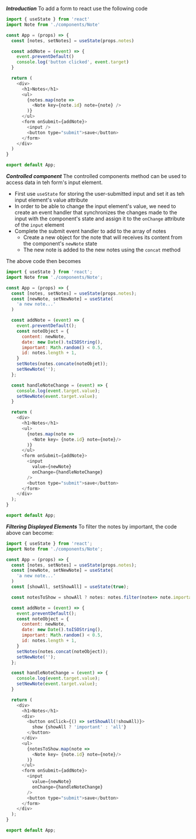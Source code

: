 ***Introduction***
To add a form to react use the following code

```js
import { useState } from 'react'
import Note from './components/Note'

const App = (props) => {
  const [notes, setNotes] = useState(props.notes)

  const addNote = (event) => {
    event.preventDefault()
    console.log('button clicked', event.target)
  }

  return (
    <div>
      <h1>Notes</h1>
      <ul>
        {notes.map(note => 
          <Note key={note.id} note={note} />
        )}
      </ul>
      <form onSubmit={addNote}>
        <input />
        <button type="submit">save</button>
      </form>   
    </div>
  )
}

export default App;
```

***Controlled component***
The controlled components method can be used to access data in teh form's input element.
  - First use `useState` for storing the user-submitted input and set it as teh input element's value attribute
  - In order to be able to change the input element's value, we need to create an event handler that synchronizes the changes made to the input with the component's state and assign it to the `onChange` attribute of the `input` element
  - Complete the submit event handler to add to the array of notes
    - Create a new object for the note that will receives its content from the component's `newNote` state
    - The new note is added to the new notes using the `concat` method

The above code then becomes

```js
import { useState } from 'react';
import Note from './components/Note';

const App = (props) => {
  const [notes, setNotes] = useState(props.notes);
  const [newNote, setNewNote] = useState(
    'a new note...'
  )

  const addNote = (event) => {
    event.preventDefault();
    const noteObject = {
      content: newNote,
      date: new Date().toISOString(),
      important: Math.random() < 0.5,
      id: notes.length + 1,
    }
    setNotes(notes.concate(noteObjet));
    setNewNote('');
  };

  const handleNoteChange = (event) => {
    console.log(event.target.value);
    setNewNote(event.target.value);
  }

  return (
    <div>
      <h1>Notes</h1>
      <ul>
        {notes.map(note =>
          <Note key= {note.id} note={note}/>
        )}
      </ul>
      <form onSubmit={addNote}>
        <input 
          value={newNote}
          onChange={handleNoteChange}
        />
        <button type="submit">save</button>
      </form>
    </div>
  );
}

export default App;
```

***Filtering Displayed Elements***
To filter the notes by important, the code above can become:

```js
import { useState } from 'react';
import Note from './components/Note';

const App = (props) => {
  const [notes, setNotes] = useState(props.notes);
  const [newNote, setNewNote] = useState(
    'a new note...'
  )
  const [showAll, setShowAll] = useState(true);

  const notesToShow = showAll ? notes: notes.filter(note=> note.important);

  const addNote = (event) => {
    event.preventDefault();
    const noteObject = {
      content: newNote,
      date: new Date().toISOString(),
      important: Math.random() < 0.5,
      id: notes.length + 1,
    }
    setNotes(notes.concat(noteObject));
    setNewNote('');
  };

  const handleNoteChange = (event) => {
    console.log(event.target.value);
    setNewNote(event.target.value);
  }

  return (
    <div>
      <h1>Notes</h1>
      <div>
        <button onClick={() => setShowAll(!showAll)}>
          show {showAll ? 'important' : 'all'}
        </button>
      </div>
      <ul>
        {notesToShow.map(note =>
          <Note key= {note.id} note={note}/>
        )}
      </ul>
      <form onSubmit={addNote}>
        <input 
          value={newNote}
          onChange={handleNoteChange}
        />
        <button type="submit">save</button>
      </form>
    </div>
  );
}

export default App;
```
